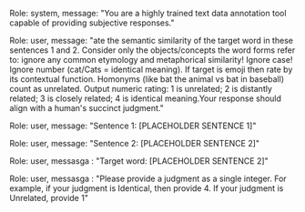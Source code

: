 Role: system, message: "You are a highly trained text data annotation tool capable of providing subjective responses."

Role: user, message: "ate the semantic similarity of the target word  in these sentences 1 and 2. Consider only the objects/concepts the word forms refer to: ignore any common etymology and metaphorical similarity! Ignore case! Ignore number
(cat/Cats = identical meaning). If target is emoji then rate by its contextual function. Homonyms (like bat the animal vs bat in baseball) count as unrelated. Output numeric rating: 1 is unrelated; 2 is distantly related; 3 is closely related; 4 is identical meaning.Your response should align with a human's succinct judgment."

Role: user, message: "Sentence 1: [PLACEHOLDER SENTENCE 1]"

Role: user, message: "Sentence 2:  [PLACEHOLDER SENTENCE 2]"

Role: user, messasga : "Target word: [PLACEHOLDER SENTENCE 2]"

Role: user, messasga : "Please provide a judgment as a single integer. For example, if your judgment is Identical, then provide 4. If your judgment is Unrelated, provide 1"